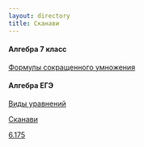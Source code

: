 ```yaml
---
layout: directory
title: Сканави
---
```


#### Алгебра 7 класс

[Формулы сокращенного умножения](https://igorlsemenov.ru/math/алгебра/7/ф-лы_сокр._умножения)

#### Алгебра ЕГЭ

[Виды уравнений](https://igorlsemenov.ru/math/алгебра/егэ/егэ_ералаш)

[Сканави](https://igorlsemenov.ru/math/алгебра/сканави)

[6.175](https://igorlsemenov.ru/math/алгебра/сканави/6.175)
